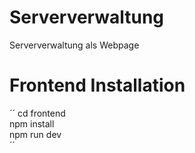 # Serververwaltung
Serververwaltung als Webpage

# Frontend Installation
´´
    cd frontend  
    npm install  
    npm run dev  
´´
